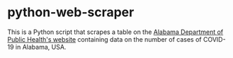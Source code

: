 # python-web-scraper

This is a Python script that scrapes a table on the [Alabama Department of Public Health's website](http://www.alabamapublichealth.gov/infectiousdiseases/2019-coronavirus.html) containing data on the number of cases of COVID-19 in Alabama, USA.